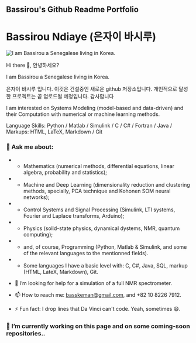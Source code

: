 ## Bassirou's Github Readme Portfolio

# Bassirou Ndiaye (은자이 바시루)

![I am Bassirou a Senegalese living in Korea.](https://pbs.twimg.com/profile_banners/377402778/1672025817/1080x360)


Hi there 👋, 안녕하세요?

I am Bassirou a Senegalese living in Korea. 

은자이 바시루 입니다. 
이것은 건설중인 새로운 github 저장소입니다.  개인적으로 달성한 프로젝트는 곧 업로드될 예정입니다.  감사합니다

I am interested on Systems Modeling (model-based and data-driven) and their Computation with numerical or machine learning methods.


Language Skills: Python / Matlab / Simulink / C / C# / Fortran / Java / Markups: HTML, LaTeX, Markdown / Git

### 💬 Ask me about:
- - Mathematics (numerical methods, differential equations, linear algebra, probability and statistics);
- - Machine and Deep Learning (dimensionality reduction and clustering methods, specially, PCA technique and Kohonen SOM neural networks);
- - Control Systems and Signal Processing (Simulink, LTI systems, Fourier and Laplace transforms, Arduino);
- - Physics (solid-state physics, dynamical dystems, NMR, quantum computing); 
- - and, of course, Programming (Python, Matlab & Simulink, and some of the relevant languages to the mentionned fields).
- - Some languages I have a basic level with: C, C#, Java, SQL, markup (HTML, LateX, Markdown), Git.

- 🤔 I’m looking for help for a simulation of a full NMR spectrometer.
- 📫 How to reach me: basskeman@gmail.com, and +82 10 8226 7912.

- ⚡ Fun fact: I drop lines that Da Vinci can't code. Yeah, sometimes 😄.

### 🔭 I’m currently working on this page and on some coming-soon repositories..
